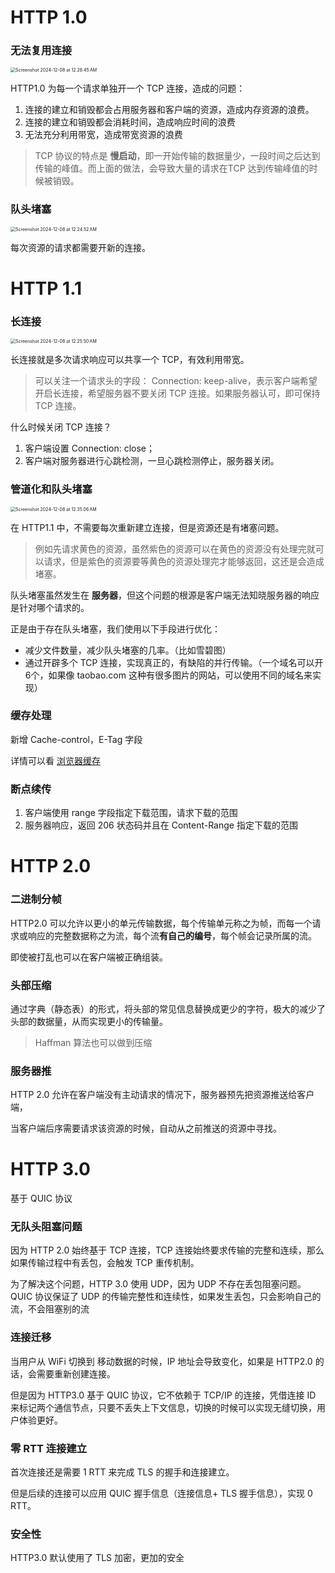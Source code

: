 # HTTP 1.0

### 无法复用连接

<img src="/Users/lujiema/Library/Application Support/typora-user-images/Screenshot 2024-12-08 at 12.26.45 AM.png" alt="Screenshot 2024-12-08 at 12.26.45 AM" style="zoom:50%;" />

HTTP1.0 为每一个请求单独开一个 TCP 连接，造成的问题：

1. 连接的建立和销毁都会占用服务器和客户端的资源，造成内存资源的浪费。
2. 连接的建立和销毁都会消耗时间，造成响应时间的浪费
3. 无法充分利用带宽，造成带宽资源的浪费

> TCP 协议的特点是 **慢启动**，即一开始传输的数据量少，一段时间之后达到传输的峰值。而上面的做法，会导致大量的请求在TCP 达到传输峰值的时候被销毁。



### 队头堵塞

 <img src="/Users/lujiema/Documents/typora-user-images/Screenshot 2024-12-08 at 12.24.52 AM.png" alt="Screenshot 2024-12-08 at 12.24.52 AM" style="zoom:50%;" />



每次资源的请求都需要开新的连接。



# HTTP 1.1

### 长连接

<img src="/Users/lujiema/Documents/typora-user-images/Screenshot 2024-12-08 at 12.25.50 AM.png" alt="Screenshot 2024-12-08 at 12.25.50 AM" style="zoom:50%;" />

长连接就是多次请求响应可以共享一个 TCP，有效利用带宽。

> 可以关注一个请求头的字段： Connection: keep-alive，表示客户端希望开启长连接，希望服务器不要关闭 TCP 连接。如果服务器认可，即可保持 TCP 连接。



什么时候关闭 TCP 连接？

1. 客户端设置 Connection: close；
2. 客户端对服务器进行心跳检测，一旦心跳检测停止，服务器关闭。



### 管道化和队头堵塞

<img src="/Users/lujiema/Documents/typora-user-images/Screenshot 2024-12-08 at 12.35.06 AM.png" alt="Screenshot 2024-12-08 at 12.35.06 AM" style="zoom:50%;" />

在 HTTP1.1 中，不需要每次重新建立连接，但是资源还是有堵塞问题。

> 例如先请求黄色的资源，虽然紫色的资源可以在黄色的资源没有处理完就可以请求，但是紫色的资源要等黄色的资源处理完才能够返回，这还是会造成堵塞。



 队头堵塞虽然发生在 **服务器**，但这个问题的根源是客户端无法知晓服务器的响应是针对哪个请求的。

正是由于存在队头堵塞，我们使用以下手段进行优化：

- 减少文件数量，减少队头堵塞的几率。（比如雪碧图）
- 通过开辟多个 TCP 连接，实现真正的，有缺陷的并行传输。（一个域名可以开6个，如果像 taobao.com 这种有很多图片的网站，可以使用不同的域名来实现）



### 缓存处理

新增 Cache-control，E-Tag 字段

详情可以看 [浏览器缓存](/Users/lujiema/Documents/前端/计算机网络/强缓存和协商缓存.md)



### 断点续传

1. 客户端使用 range 字段指定下载范围，请求下载的范围
2. 服务器响应，返回 206 状态码并且在 Content-Range 指定下载的范围





# HTTP 2.0

### 二进制分帧

HTTP2.0 可以允许以更小的单元传输数据，每个传输单元称之为帧，而每一个请求或响应的完整数据称之为流，每个流**有自己的编号**，每个帧会记录所属的流。

即使被打乱也可以在客户端被正确组装。



### 头部压缩

通过字典（静态表）的形式，将头部的常见信息替换成更少的字符，极大的减少了头部的数据量，从而实现更小的传输量。

> Haffman 算法也可以做到压缩



### 服务器推

HTTP 2.0 允许在客户端没有主动请求的情况下，服务器预先把资源推送给客户端，

当客户端后序需要请求该资源的时候，自动从之前推送的资源中寻找。





# HTTP 3.0

基于 QUIC 协议

### 无队头阻塞问题

因为 HTTP 2.0 始终基于 TCP 连接，TCP 连接始终要求传输的完整和连续，那么如果传输过程中有丢包，会触发 TCP 重传机制。

为了解决这个问题，HTTP 3.0 使用 UDP，因为 UDP 不存在丢包阻塞问题。QUIC 协议保证了 UDP 的传输完整性和连续性，如果发生丢包，只会影响自己的流，不会阻塞别的流



### 连接迁移

当用户从 WiFi 切换到 移动数据的时候，IP 地址会导致变化，如果是 HTTP2.0 的话，会需要重新创建连接。

但是因为 HTTP3.0 基于 QUIC 协议，它不依赖于 TCP/IP 的连接，凭借连接 ID 来标记两个通信节点，只要不丢失上下文信息，切换的时候可以实现无缝切换，用户体验更好。



### 零 RTT 连接建立

首次连接还是需要 1 RTT 来完成 TLS 的握手和连接建立。

但是后续的连接可以应用 QUIC 握手信息（连接信息+ TLS 握手信息），实现 0 RTT。



### 安全性

HTTP3.0 默认使用了 TLS 加密，更加的安全

























